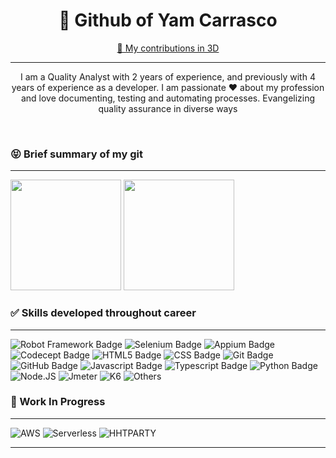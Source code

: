 <h1 style="text-align: center;">🚀 Github of Yam Carrasco</h1>
<p style="text-align: center;"><a href="https://skyline.github.com/ZyamHunter/2023">👾 My contributions in 3D</a></p>

---

<p style="text-align: center;">I am a Quality Analyst with 2 years of experience, and previously with 4 years of experience as a developer. I am passionate ❤️ about my profession and love documenting, testing and automating processes. Evangelizing quality assurance in diverse ways</p>

<br />

### 😝 Brief summary of my git

---

<div>
  <img height="177em" src="https://github-readme-stats.vercel.app/api?username=zyamhunter&show_icons=true&theme=dracula"/>
  <img height="177em" src="https://github-readme-stats.vercel.app/api/top-langs/?username=zyamhunter&layout=compact&theme=dracula"/>  
</div>
 
### ✅ Skills developed throughout career

---

![Robot Framework Badge](https://img.shields.io/badge/Robot-%20-blue)
![Selenium Badge](https://img.shields.io/badge/Selenium-%20-blue)
![Appium Badge](https://img.shields.io/badge/Appium-%20-blue)
![Codecept Badge](https://img.shields.io/badge/Appium-%20-blue)
![HTML5 Badge](https://img.shields.io/badge/HTML5-%20-blue)
![CSS Badge](https://img.shields.io/badge/CSS-%20-blue)
![Git Badge](https://img.shields.io/badge/Git-%20-orange)
![GitHub Badge](https://img.shields.io/badge/Github-%20-orange)
![Javascript Badge](https://img.shields.io/badge/JavaScript-%20-yellow)
![Typescript Badge](https://img.shields.io/badge/TypeScript-%20-blue)
![Python Badge](https://img.shields.io/badge/Python-%20-blue)
![Node.JS](https://img.shields.io/badge/NodeJS-%20-green)
![Jmeter](https://img.shields.io/badge/Jmeter-%20-blue)
![K6](https://img.shields.io/badge/K6-%20-blue)
![Others](https://img.shields.io/badge/OthersButIDontRemeber-%20-black)
              
### 🚧 Work In Progress

---

![AWS](https://img.shields.io/badge/AWS-%20-black)
![Serverless](https://img.shields.io/badge/Serverless-%20-black)
![HHTPARTY](https://img.shields.io/badge/HTTParty-%20-black)
              
---
